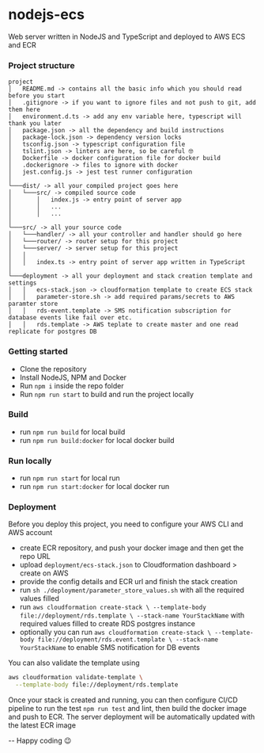 # nodejs-ecs
Web server written in NodeJS and TypeScript and deployed to AWS ECS and ECR

### Project structure
```
project
│   README.md -> contains all the basic info which you should read before you start
│   .gitignore -> if you want to ignore files and not push to git, add them here
│   environment.d.ts -> add any env variable here, typescript will thank you later
│   package.json -> all the dependency and build instructions
│   package-lock.json -> dependency version locks   
│   tsconfig.json -> typescript configuration file
│   tslint.json -> linters are here, so be careful 🤓
│   Dockerfile -> docker configuration file for docker build
│   .dockerignore -> files to ignore with docker
│   jest.config.js -> jest test runner configuration
│
└───dist/ -> all your compiled project goes here
│   └───src/ -> compiled source code
│       │   index.js -> entry point of server app
│       │   ...
│       │   ...
│   
└───src/ -> all your source code
│   └───handler/ -> all your controller and handler should go here
│   └───router/ -> router setup for this project
│   └───server/ -> server setup for this project
│   │
│   │   index.ts -> entry point of server app written in TypeScript
│   
└───deployment -> all your deployment and stack creation template and settings
│   │   ecs-stack.json -> cloudformation template to create ECS stack
│   │   parameter-store.sh -> add required params/secrets to AWS paramter store
│   │   rds-event.template -> SMS notification subscription for database events like fail over etc.
│   │   rds.template -> AWS teplate to create master and one read replicate for postgres DB

```

### Getting started
- Clone the repository
- Install NodeJS, NPM and Docker
- Run `npm i` inside the repo folder
- Run `npm run start` to build and run the project locally

### Build
- run `npm run build` for local build
- run `npm run build:docker` for local docker build

### Run locally
- run `npm run start` for local run
- run `npm run start:docker` for local docker run

### Deployment
Before you deploy this project, you need to configure your AWS CLI and AWS account
- create ECR repository, and push your docker image and then get the repo URL
- upload `deployment/ecs-stack.json` to Cloudformation dashboard > create on AWS
- provide the config details and ECR url and finish the stack creation
- run `sh ./deployment/parameter_store_values.sh` with all the required values filled
- run ```aws cloudformation create-stack \
  --template-body file://deployment/rds.template \
  --stack-name YourStackName``` with required values filled to create RDS postgres instance
- optionally you can run ```aws cloudformation create-stack \
  --template-body file://deployment/rds.event.template \
  --stack-name YourStackName``` to enable SMS notification for DB events
  
You can also validate the template using
```bash
aws cloudformation validate-template \
  --template-body file://deployment/rds.template
```

Once your stack is created and running, you can then configure CI/CD pipeline to run the
test `npm run test` and lint, then build the docker image and push to ECR. The server deployment
will be automatically updated with the latest ECR image

-- Happy coding  😉

